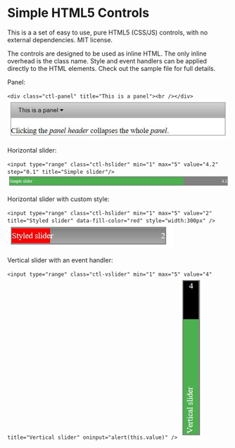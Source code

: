 # Simple HTML5 Controls
This is a a set of easy to use, pure HTML5 (CSS/JS) controls, with no external dependencies. MIT license.

The controls are designed to be used as inline HTML. The only inline overhead is the class name.
Style and event handlers can be applied directly to the HTML elements.
Check out the sample file for full details.

Panel:

`<div class="ctl-panel" title="This is a panel"><br /></div>`
![Panel example](/sample_images/panel.JPG?raw=true "Panel example")

Horizontal slider:

`<input type="range" class="ctl-hslider" min="1" max="5" value="4.2" step="0.1" title="Simple slider"/>`
![Example of horizontal slider](sample_images/hslider.JPG?raw=true "Example of horizontal slider")

Horizontal slider with custom style:

`<input type="range" class="ctl-hslider" min="1" max="5" value="2" title="Styled slider" data-fill-color="red" style="width:300px" />`
![Example of orizontal slider with style](/sample_images/hsliderstyle.JPG?raw=true "Example of horizontal slider with style")

Vertical slider with an event handler:

`<input type="range" class="ctl-vslider" min="1" max="5" value="4" title="Vertical slider" oninput="alert(this.value)" />`
![Example of vertical slider with event handler](/sample_images/vslider.JPG?raw=true "Example of vertical slider with event handler")


